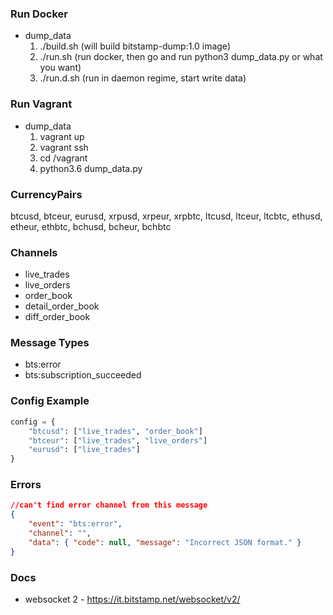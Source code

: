 ### Run Docker

-   dump_data
    1. ./build.sh (will build bitstamp-dump:1.0 image)
    2. ./run.sh (run docker, then go and run python3 dump_data.py or what you want)
    3. ./run.d.sh (run in daemon regime, start write data)

### Run Vagrant

-   dump_data
    1. vagrant up
    2. vagrant ssh
    3. cd /vagrant
    4. python3.6 dump_data.py

### CurrencyPairs

btcusd, btceur, eurusd, xrpusd, xrpeur, xrpbtc, ltcusd, ltceur, ltcbtc, ethusd, etheur, ethbtc, bchusd, bcheur, bchbtc

### Channels

-   live_trades
-   live_orders
-   order_book
-   detail_order_book
-   diff_order_book

### Message Types

-   bts:error
-   bts:subscription_succeeded

### Config Example

```python
config = {
    "btcusd": ["live_trades", "order_book"]
    "btceur": ["live_trades", "live_orders"]
    "eurusd": ["live_trades"]
}
```

### Errors

```json
//can't find error channel from this message
{
    "event": "bts:error",
    "channel": "",
    "data": { "code": null, "message": "Incorrect JSON format." }
}
```

### Docs

-   websocket 2 - https://it.bitstamp.net/websocket/v2/
